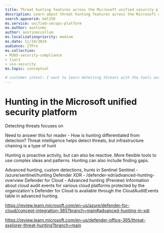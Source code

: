 ```yaml
---
title: Threat hunting features across the Microsoft unified security platform
description: Learn about threat hunting features across the Microsoft unified security platform
search.appverid: met150
ms.service: unified-secops-platform
ms.author: austinmc
author: austinmccollum
ms.localizationpriority: medium
ms.date: 11/19/2024
audience: ITPro
ms.collection:
- M365-security-compliance
- tier1
- usx-security
ms.topic: conceptual

# customer intent: I want to learn detecting threats with the tools available in the Microsoft unified security platform. Get visibility into, and disrupt attacks in real time across identities, endpoints, email, cloud apps, data in hybrid and multicloud environments
---
```


# Hunting in the Microsoft unified security platform

Detecting threats focuses on

Need to answer this for reader - How is hunting differentiated from detection?
Threat intelligence helps detect threats, but infrastructure chaining is a type of hunt

Hunting is proactive activity, but can also be reactive. More flexible tools to use complex ideas and patterns. Hunting can also include finding gaps.

Advanced hunting, custom detections, hunts in Sentinel
Sentinel - /azure/sentinel/hunting
Defender XDR - /defender-xdr/advanced-hunting-overview
Defender for Cloud - Advanced hunting (Preview) Information about cloud audit events for various cloud platforms protected by the organization's Defender for Cloud is available through the CloudAuditEvents table in advanced hunting.

<https://review.learn.microsoft.com/en-us/azure/defender-for-cloud/concept-integration-365?branch=main#advanced-hunting-in-xdr>

<https://review.learn.microsoft.com/en-us/defender-office-365/threat-explorer-threat-hunting?branch=main>
